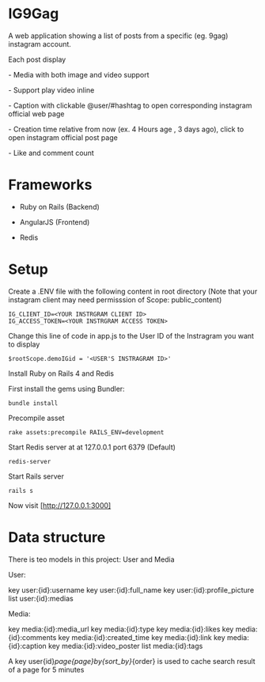 IG9Gag
======

A web application showing a list of posts from a specific (eg. 9gag) instagram account. 

Each post display

­­- Media with both image and video support

­­- Support play video inline

­­- Caption with clickable @user/#hashtag to open corresponding instagram official web page

­­- Creation time relative from now (ex. 4 Hours age , 3 days ago), click to open instagram official post page

­­- Like and comment count

Frameworks
==========

- Ruby on Rails (Backend)

- AngularJS (Frontend)

- Redis

Setup
=====

Create a .ENV file with the following content in root directory (Note that your instagram client may need permisssion of Scope: public_content)

    IG_CLIENT_ID=<YOUR INSTRGRAM CLIENT ID>
    IG_ACCESS_TOKEN=<YOUR INSTRGRAM ACCESS TOKEN>

Change this line of code in app.js to the User ID of the Instragram you want to display 

    $rootScope.demoIGid = '<USER'S INSTRAGRAM ID>'

Install Ruby on Rails 4 and Redis

First install the gems using Bundler:

    bundle install

Precompile asset

    rake assets:precompile RAILS_ENV=development

Start Redis server at at 127.0.0.1 port 6379 (Default)

    redis-server

Start Rails server

    rails s

Now visit [http://127.0.0.1:3000]

Data structure
==============

There is teo models in this project: User and Media

User:

key user:{id}:username
key user:{id}:full_name
key user:{id}:profile_picture
list user:{id}:medias

Media:

key media:{id}:media_url
key media:{id}:type
key media:{id}:likes
key media:{id}:comments
key media:{id}:created_time
key media:{id}:link
key media:{id}:caption
key media:{id}:video_poster
list media:{id}:tags

A key user{id}_page{page}_by_{sort_by}_{order} is used to cache search result of a page for 5 minutes